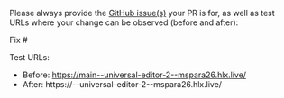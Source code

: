 Please always provide the [GitHub issue(s)](../issues) your PR is for, as well as test URLs where your change can be observed (before and after):

Fix #<gh-issue-id>

Test URLs:
- Before: https://main--universal-editor-2--mspara26.hlx.live/
- After: https://<branch>--universal-editor-2--mspara26.hlx.live/
